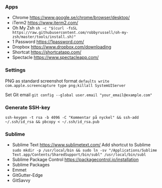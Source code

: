 ### Apps
- Chrome https://www.google.se/chrome/browser/desktop/
- iTerm2 https://www.iterm2.com/
- Oh My Zsh  ```sh -c "$(curl -fsSL https://raw.githubusercontent.com/robbyrussell/oh-my-zsh/master/tools/install.sh)"```
- 1 Password https://1password.com/
- Dropbox https://www.dropbox.com/downloading
- Shortcat https://shortcatapp.com/
- Spectacle https://www.spectacleapp.com/


### Settings
PNG as standard screenshot format ```defaults write com.apple.screencapture type png;killall SystemUIServer```

Set Git email ```git config --global user.email "your_email@example.com"```



### Generate SSH-key
```
ssh-keygen -t rsa -b 4096 -C "Kommentar på nyckel" && ssh-add ~/.ssh/id_rsa && pbcopy < ~/.ssh/id_rsa.pub
```

### Sublime
- Sublime Text https://www.sublimetext.com/
Add shortcut to Sublime ```sudo mkdir -p /usr/local/bin && sudo ln -sv "/Applications/Sublime Text.app/Contents/SharedSupport/bin/subl" /usr/local/bin/subl```
- Sublime Package Control https://packagecontrol.io/installation
- Sublime Packages
 - Emmet
 - GitGutter-Edge
 - GitSavvy
